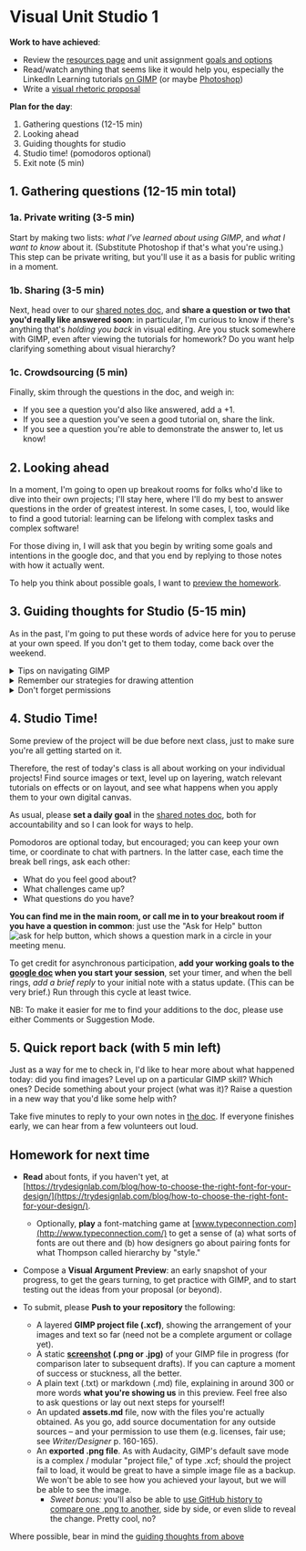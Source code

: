 
# Visual Unit Studio 1

**Work to have achieved**:
* Review the [resources page]({{site.github_url}}/resources) and unit assignment [goals and options](https://github.com/benmiller314/visual-argument-2021spring#project-2-visual-argument--rhetorical-collage)
* Read/watch anything that seems like it would help you, especially the LinkedIn Learning tutorials [on GIMP]({{site.github_url}}/resources#lil-gimp) (or maybe [Photoshop]({{site.github_url}}/resources#lil-ps))
* Write a [visual rhetoric proposal]({{site.github.issues_url}})

**Plan for the day**:

<!-- 1. Guiding thoughts for Studio (5-15 min) -->
1. Gathering questions (12-15 min)
2. Looking ahead
3. Guiding thoughts for studio
4. Studio time! (pomodoros optional)
5. Exit note (5 min)

## 1. Gathering questions (12-15 min total)

### 1a. Private writing (3-5 min)
Start by making two lists: _what I've learned about using GIMP_, and _what I want to know_ about it. (Substitute Photoshop if that's what you're using.) This step can be private writing, but you'll use it as a basis for public writing in a moment.

### 1b. Sharing (3-5 min)
Next, head over to our [shared notes doc](http://bit.ly/cdm2021spring-notes#heading=h.szkowsfjfpxd), and **share a question or two that you'd really like answered soon**: in particular, I'm curious to know if there's anything that's _holding you back_ in visual editing. Are you stuck somewhere with GIMP, even after viewing the tutorials for homework? Do you want help clarifying something about visual hierarchy?

### 1c. Crowdsourcing (5 min)
Finally, skim through the questions in the doc, and weigh in:
* If you see a question you'd also like answered, add a +1.
* If you see a question you've seen a good tutorial on, share the link.
* If you see a question you're able to demonstrate the answer to, let us know!

## 2. Looking ahead

In a moment, I'm going to open up breakout rooms for folks who'd like to dive into their own projects; I'll stay here, where I'll do my best to answer questions in the order of greatest interest. In some cases, I, too, would like to find a good tutorial: learning can be lifelong with complex tasks and complex software!

For those diving in, I will ask that you begin by writing some goals and intentions in the google doc, and that you end by replying to those notes with how it actually went.

To help you think about possible goals, I want to [preview the homework](#homework-for-next-time).


## 3. Guiding thoughts for Studio (5-15 min)

As in the past, I'm going to put these words of advice here for you to peruse at your own speed. If you don't get to them today, come back over the weekend.

<details><summary>Tips on navigating GIMP</summary>
<ul>
 <li>GIMP's toolbox is kinda crowded, but the tools are also helpfully indexed by category in the menu bar, under Tools. If you prefer to see all the tools in the sidebar, rather than have them nested, you can change that setting in  Preferences, under Interface > Toolbox: toggle the Use Tool Groups checkbox.</li>
 <li>Every tool also has a keyboard shortcut, and it will save you time to memorize those for your go-to instruments.</li>
 <li>Something not behaving as it should? First check that you're in the right layer. If you are, check that the layer is big enough; you might need to use Layer > Layer to Image Size. (Or give yourself more room overall with Image > Canvas Size.) If even <em>that's</em> not working, check the tool settings area (usually below the tools, but they're movable).</li>
 <li>Remember that there are often extra tips for the tool you're using under the editing window, in a tiny font; try holding shift, alt, control, command, etc while you click or drag to see what it says/does. Most of the time, these are temporary adjustments to the tool settings that you can also change more long-term in the tool settings area.</li>
 </ul>
</details>

<details><summary>Remember our strategies for drawing attention</summary>

, which you can use to signal your hierarchy through scale, value, color, proximity, and style: see the [notes from last week](http://bit.ly/cdm2021spring-notes#heading=h.z55p3g78u32k) on "Keywords toward a Visual Rhetoric."

<p>According to <a href="https://www.thetypetree.com/blog/graphic-design-101-dominancehierarchy">Thompson</a> (our reading from last week), <strong>you can reliably convey only about three levels of dominance</strong>; after that, it starts to get mushy. At some point as you work on your proposed visual argument / rhetorical collage, therefore, you might want to reflect in writing:
<ul>
<li>What options do you have for your top three objects of attention? What's next in line?</li>
<li>How would the layout need to change if you changed your ranking? That is, if you put one of your current tier-twos into the top slot, what rearrangements would that entail?</li>
</ul>
</p>
</details>

<details><summary>Don't forget permissions</summary>
<p>As I hope you saw on the <a href="{{site.github_url}}/resources#visuals">site resources page</a>, there are lots of tools to help you <em>find images you're explicitly allowed to use</em>, whether with Creative Commons or other permissive licenses.</p>

<p>You can also use copyrighted images <em>if you can make a case for it being a Fair Use.</em> That is, in either a credits file or your reflection (or both), you can argue that the balance of the four factors is in your favor:
<ul>
<li>purpose and character of the use</li>
<li>nature of the copyrighted work</li>
<li>amount or substantiality of the portion used></li>
<li>market impact</li>
</ul>
</p>
</details>

<!-- ALT: If your proposal already includes this level of planning, you can use the time to skim through the rest of the [visual argument examples]({{site.github.issues_url}}/7) your classmates posted. Maybe you'll find new inspiration! -->

## 4. Studio Time!
Some preview of the project will be due before next class, just to make sure you're all getting started on it.

Therefore, the rest of today's class is all about working on your individual projects! Find source images or text, level up on layering, watch relevant tutorials on effects or on layout, and see what happens when you apply them to your own digital canvas.

<div class="alert alert-success">
<p>As usual, please <strong>set a daily goal</strong> in the <a href="http://bit.ly/cdm2021spring-notes#heading=h.z55p3g78u32k">shared notes doc</a>, both for accountability and so I can look for ways to help.</p>
</div>

Pomodoros are optional today, but encouraged; you can keep your own time, or coordinate to chat with partners. In the latter case, each time the break bell rings, ask each other:

* What do you feel good about?
* What challenges came up?
* What questions do you have?

<div class="alert alert-info">
<strong>You can find me in the main room, or call me in to your breakout room if you have a question in common</strong>: just use the "Ask for Help" button <img alt="ask for help button, which shows a question mark in a circle" src ="https://assets.zoom.us/images/en-us/desktop/generic/in-meeting/ask-for-help-icon.png" /> in your meeting menu.
</div>



<div class="alert alert-warning"><p>To get credit for asynchronous participation, <strong>add your working goals to the <a href="http://bit.ly/cdm2021spring-notes#heading=h.z55p3g78u32k">google doc</a> when you start your session</strong>, set your timer, and when the bell rings, <em>add a brief reply</em> to your initial note with a status update. (This can be very brief.) Run through this cycle at least twice.</p>

<p>NB: To make it easier for me to find your additions to the doc, please use either Comments or Suggestion Mode.</p>
</div>


## 5. Quick report back (with 5 min left)

Just as a way for me to check in, I'd like to hear more about what happened today: did you find images? Level up on a particular GIMP skill? Which ones? Decide something about your project (what was it)? Raise a question in a new way that you'd like some help with?

Take five minutes to reply to your own notes in <a href="http://bit.ly/cdm2021spring-notes#heading=h.z55p3g78u32k">the doc</a>. If everyone finishes early, we can hear from a few volunteers out loud.


## Homework for next time

* **Read** about fonts, if you haven't yet, at [https://trydesignlab.com/blog/how-to-choose-the-right-font-for-your-design/](https://trydesignlab.com/blog/how-to-choose-the-right-font-for-your-design/). <!-- Note that I'm still looking for better options here. There's maybe a little bit of subtle racism in the pink suit, which the author doesn't like but I think is actually working. If you know of a better one-page intro to choosing fonts, please send it my way! -->
   - Optionally, **play** a font-matching game at [www.typeconnection.com](http://www.typeconnection.com/) to get a sense of (a) what sorts of fonts are out there and (b) how designers go about pairing fonts for what Thompson called hierarchy by "style."

* Compose a **Visual Argument Preview**: an early snapshot of your progress, to get the gears turning, to get practice with GIMP, and to start testing out the ideas from your proposal (or beyond).
* To submit, please **Push to your repository** the following:
   <ul>
   <li> A layered <strong>GIMP project file (.xcf)</strong>, showing the arrangement of your images and text so far (need not be a complete argument or collage yet).</li>
   <li> A static <strong><a href="https://www.take-a-screenshot.org/">screenshot</a> (.png or .jpg)</strong> of your GIMP file in progress (for comparison later to subsequent drafts). If you can capture a moment of success or stuckness, all the better.</li>
   <li> A plain text (.txt) or markdown (.md) file, explaining in around 300 or more words <strong>what you're showing us</strong> in this preview. Feel free also to ask questions or lay out next steps for yourself!</li>
   <li> An updated <strong>assets.md</strong> file, now with the files you're actually obtained. As you go, add source documentation for any outside sources – and your permission to use them (e.g. licenses, fair use; see <em>Writer/Designer</em> p. 160-165). </li>
   <li>An <strong>exported .png file</strong>. As with Audacity, GIMP's default save mode is a complex / modular "project file," of type .xcf; should the project fail to load, it would be great to have a simple image file as a backup. We won't be able to see how you achieved your layout, but we will be able to see the image. <ul><li><em>Sweet bonus:</em> you'll also be able to <a href="https://docs.github.com/en/free-pro-team@latest/github/managing-files-in-a-repository/rendering-and-diffing-images">use GitHub history to compare one .png to another</a>, side by side, or even slide to reveal the change. Pretty cool, no?</li></ul></li>
   </ul>

Where possible, bear in mind the [guiding thoughts from above](#3-guiding-thoughts-for-studio--5-15-min)
